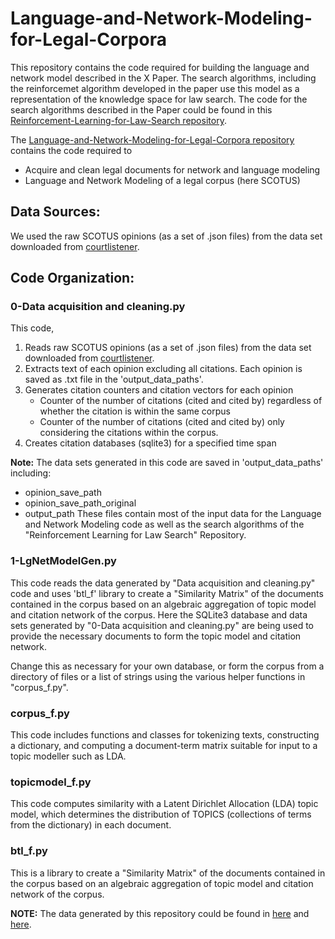 # Language-and-Network-Modeling-for-Legal-Corpora
This repository contains the code required for building the language and network model described in the X Paper. The search algorithms, including the reinforcemet algorithm developed in the paper use this model as a representation of the knowledge space for law search.  The code for the search algorithms described in the Paper could be found in this [Reinforcement-Learning-for-Law-Search repository](https://github.com/farazdadgostari/Reinforcement-Learning-for-Law-Search).

The [Language-and-Network-Modeling-for-Legal-Corpora repository](https://github.com/farazdadgostari/Language-and-Network-Modeling-for-Legal-Corpora) contains the code required to
- Acquire and clean legal documents for network and language modeling
- Language and Network Modeling of a legal corpus (here SCOTUS)
## Data Sources:
We used the raw SCOTUS opinions (as a set of .json files) from the data set downloaded from [courtlistener](https://www.courtlistener.com/api/bulk-data/).
## Code Organization:
### 0-Data acquisition and cleaning.py
This code, 
   1. Reads raw SCOTUS opinions (as a set of .json files) from the data set downloaded from [courtlistener](https://www.courtlistener.com/api/bulk-data/).
   2. Extracts text of each opinion excluding all citations. Each opinion is saved as .txt file in the 'output_data_paths'.
   3. Generates citation counters and citation vectors for each opinion
        - Counter of the number of citations (cited and cited by) regardless of whether the citation is within the same corpus
        - Counter of the number of citations (cited and cited by) only considering the citations within the corpus.
   4. Creates citation databases (sqlite3) for a specified time span
   
**Note:**   The data sets generated in this code are saved in 'output_data_paths' including:
- opinion_save_path
- opinion_save_path_original
- output_path
These files contain most of the input data for the Language and Network Modeling code as well as the search algorithms of the "Reinforcement Learning for Law Search" Repository.

### 1-LgNetModelGen.py
This code reads the data generated by "Data acquisition and cleaning.py" code and uses 'btl_f' library to create a "Similarity Matrix" of the documents contained in the corpus based on an algebraic aggregation of topic model and citation network of the corpus. Here the SQLite3 database and data sets generated by "0-Data acquisition and cleaning.py" are being used to provide the necessary documents to form the topic model and citation network.

Change this as necessary for your own database, or form the corpus from a directory of files or a list of strings using the various helper functions in "corpus_f.py".

### corpus_f.py
This code includes functions and classes for tokenizing texts, constructing a
dictionary, and computing a document-term matrix suitable 
for input to a topic modeller such as LDA.


### topicmodel_f.py
This code computes similarity with a Latent Dirichlet Allocation (LDA) topic model, 
which determines the distribution of TOPICS (collections of terms from
the dictionary) in each document.

### btl_f.py
This is a library to create a "Similarity Matrix" of the documents contained in the corpus based on an 
algebraic aggregation of topic model and citation network of the corpus.


**NOTE:** The data generated by this repository could be found in [here](https://www.dropbox.com/sh/0hq42zyxgr1q4tb/AACtrT85-hMG81e7nCePr1c0a?dl=0) and [here](https://www.dropbox.com/sh/k5owze4y7me51eb/AADZb3cKMJ6eefyPD4qU5b1ua?dl=0). 
